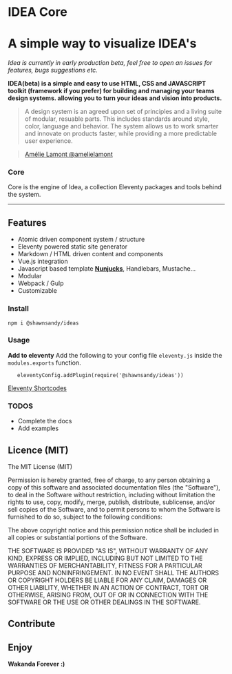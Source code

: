 # IDEA Core

# A simple way to visualize IDEA's

_Idea is currently in early production beta, feel free to open an issues for features, bugs suggestions etc._

**IDEA(beta) is a simple and easy to use HTML, CSS and JAVASCRIPT toolkit (framework if you prefer) for building and managing your teams design systems. allowing you to turn your ideas and vision into products.**

> A design system is an agreed upon set of principles and a living suite of modular, resuable parts. This includes standards around style, color, language and behavior. The system allows us to work smarter and innovate on products faster, while providing a more predictable user experience.

> [Amélie Lamont @amelielamont](https://twitter.com/amelielamont/status/1072917354819059713)

### Core

Core is the engine of Idea, a collection Eleventy packages and tools behind the system.

---

## Features

- Atomic driven component system / structure
- Eleventy powered static site generator
- Markdown / HTML driven content and components
- Vue.js integration
- Javascript based template **[Nunjucks](https://mozilla.github.io/nunjucks/)**, Handlebars, Mustache...
- Modular
- Webpack / Gulp
- Customizable

### Install

```
npm i @shawnsandy/ideas
```

### Usage

**Add to eleventy** Add the following to your config file `eleventy.js` inside the `modules.exports` function.

```
   eleventyConfig.addPlugin(require('@shawnsandy/ideas'))
```

[Eleventy Shortcodes](./ELEVENTY.md)

### TODOS

- Complete the docs
- Add examples

## Licence (MIT)

The MIT License (MIT)

Permission is hereby granted, free of charge, to any person obtaining a copy of this software and associated documentation files (the "Software"), to deal in the Software without restriction, including without limitation the rights to use, copy, modify, merge, publish, distribute, sublicense, and/or sell copies of the Software, and to permit persons to whom the Software is furnished to do so, subject to the following conditions:

The above copyright notice and this permission notice shall be included in all copies or substantial portions of the Software.

THE SOFTWARE IS PROVIDED "AS IS", WITHOUT WARRANTY OF ANY KIND, EXPRESS OR IMPLIED, INCLUDING BUT NOT LIMITED TO THE WARRANTIES OF MERCHANTABILITY, FITNESS FOR A PARTICULAR PURPOSE AND NONINFRINGEMENT. IN NO EVENT SHALL THE AUTHORS OR COPYRIGHT HOLDERS BE LIABLE FOR ANY CLAIM, DAMAGES OR OTHER LIABILITY, WHETHER IN AN ACTION OF CONTRACT, TORT OR OTHERWISE, ARISING FROM, OUT OF OR IN CONNECTION WITH THE SOFTWARE OR THE USE OR OTHER DEALINGS IN THE SOFTWARE.

## Contribute

## Enjoy

**Wakanda Forever :)**
